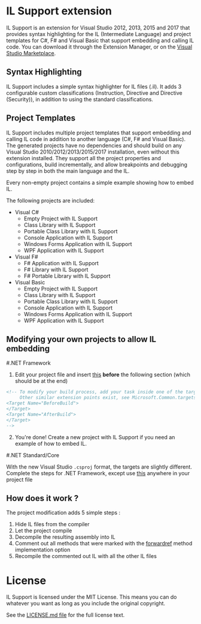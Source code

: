 IL Support extension
====================

IL Support is an extension for Visual Studio 2012, 2013, 2015 and 2017 that provides syntax highlighting for the IL (Intermediate Language) and project templates for C#, F# and Visual Basic that support embedding and calling IL code. You can download it through the Extension Manager, or on the [Visual Studio Marketplace](https://marketplace.visualstudio.com/items?itemName=ins0mniaque.ILSupport).

Syntax Highlighting
-------------------

IL Support includes a simple syntax highlighter for IL files (.il). It adds 3 configurable custom classifications (Instruction, Directive and Directive (Security)), in addition to using the standard classifications.

Project Templates
-----------------

IL Support includes multiple project templates that support embedding and calling IL code in addition to another language (C#, F# and Visual Basic). The generated projects have no dependencies and should build on any Visual Studio 2010/2012/2013/2015/2017 installation, even without this extension installed. They support all the project properties and configurations, build incrementally, and allow breakpoints and debugging step by step in both the main language and the IL.

Every non-empty project contains a simple example showing how to embed IL.

The following projects are included:

  * Visual C#
    * Empty Project with IL Support
    * Class Library with IL Support
    * Portable Class Library with IL Support
    * Console Application with IL Support
    * Windows Forms Application with IL Support
    * WPF Application with IL Support
  * Visual F#
    * F# Application with IL Support
    * F# Library with IL Support
    * F# Portable Library with IL Support
  * Visual Basic
    * Empty Project with IL Support
    * Class Library with IL Support
    * Portable Class Library with IL Support
    * Console Application with IL Support
    * Windows Forms Application with IL Support
    * WPF Application with IL Support

Modifying your own projects to allow IL embedding
-------------------------------------------------

#.NET Framework

  1. Edit your project file and insert [this](https://raw.github.com/ins0mniaque/ILSupport/master/IL%20Support.ProjectTemplates/IL%20Support.targets) __before__ the following section (which should be at the end)
```xml
<!-- To modify your build process, add your task inside one of the targets below and uncomment it.
     Other similar extension points exist, see Microsoft.Common.targets.
<Target Name="BeforeBuild">
</Target>
<Target Name="AfterBuild">
</Target>
-->
```

  2. You're done! Create a new project with IL Support if you need an example of how to embed IL.

#.NET Standard/Core

With the new Visual Studio `.csproj` format, the targets are slightly different.  Complete the steps for .NET Framework, except use [this](https://raw.github.com/ins0mniaque/ILSupport/master/IL%20Support.ProjectTemplates/IL%20Support.Standard.targets) anywhere in your project file

How does it work ?
------------------

The project modification adds 5 simple steps :

  1. Hide IL files from the compiler
  2. Let the project compile
  3. Decompile the resulting assembly into IL
  4. Comment out all methods that were marked with the [forwardref](http://msdn.microsoft.com/en-us/library/system.runtime.compilerservices.methodimploptions%28v=vs.110%29.aspx) method implementation option
  5. Recompile the commented out IL with all the other IL files

License
=======

IL Support is licensed under the MIT License. This means you can do whatever you want as long as you include the original copyright.

See the [LICENSE.md file](https://github.com/ins0mniaque/ILSupport/blob/master/LICENSE.md) for the full license text.
